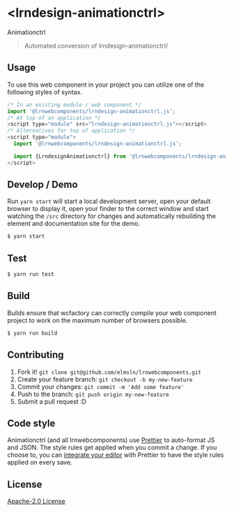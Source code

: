 # &lt;lrndesign-animationctrl&gt;

Animationctrl
> Automated conversion of lrndesign-animationctrl/

## Usage
To use this web component in your project you can utilize one of the following styles of syntax.

```js
/* In an existing module / web component */
import '@lrnwebcomponents/lrndesign-animationctrl.js';
/* At top of an application */
<script type="module" src="lrndesign-animationctrl.js"></script>
/* Alternatives for top of application */
<script type="module">
  import '@lrnwebcomponents/lrndesign-animationctrl.js';

  import {LrndesignAnimationctrl} from '@lrnwebcomponents/lrndesign-animationctrl';
</script>
```

## Develop / Demo
Run `yarn start` will start a local development server, open your default browser to display it, open your finder to the correct window and start watching the `/src` directory for changes and automatically rebuilding the element and documentation site for the demo.
```bash
$ yarn start
```

## Test

```bash
$ yarn run test
```

## Build
Builds ensure that wcfactory can correctly compile your web component project to
work on the maximum number of browsers possible.
```bash
$ yarn run build
```

## Contributing

1. Fork it! `git clone git@github.com/elmsln/lrnwebcomponents.git`
2. Create your feature branch: `git checkout -b my-new-feature`
3. Commit your changes: `git commit -m 'Add some feature'`
4. Push to the branch: `git push origin my-new-feature`
5. Submit a pull request :D

## Code style

Animationctrl (and all lrnwebcomponents) use [Prettier][prettier] to auto-format JS and JSON.  The style rules get applied when you commit a change.  If you choose to, you can [integrate your editor][prettier-ed] with Prettier to have the style rules applied on every save.

[prettier]: https://github.com/prettier/prettier/
[prettier-ed]: https://github.com/prettier/prettier/#editor-integration
[polyserve]: https://github.com/Polymer/polyserve
[web-component-tester]: https://github.com/Polymer/web-component-tester

## License
[Apache-2.0 License](http://opensource.org/licenses/Apache-2.0)